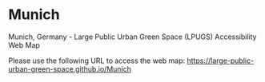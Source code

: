 # Munich
Munich, Germany - Large Public Urban Green Space (LPUGS) Accessibility Web Map

Please use the following URL to access the web map:
https://large-public-urban-green-space.github.io/Munich
